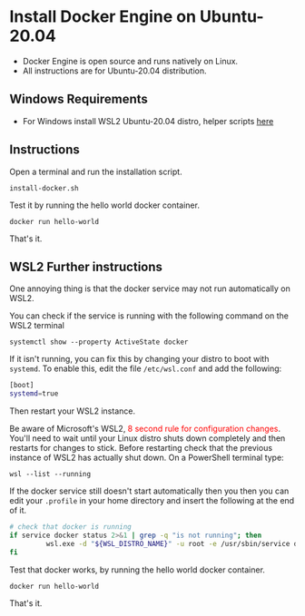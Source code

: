 # Install Docker Engine on Ubuntu-20.04

* Docker Engine is open source and runs natively on Linux.
* All instructions are for Ubuntu-20.04 distribution.

## Windows Requirements

* For Windows install WSL2 Ubuntu-20.04 distro, helper scripts [here](https://github.com/parrotrueper/wsl2-install)

## Instructions

Open a terminal and run the installation script.

`install-docker.sh`

Test it by running the hello world docker container.

`docker run hello-world`

That's it.

## WSL2 Further instructions

One annoying thing is that the docker service may not run automatically on WSL2.

You can check if the service is running with the following command on the WSL2
terminal

`systemctl show --property ActiveState docker`

If it isn't running, you can fix this by changing your distro to boot with 
`systemd`. To enable this, edit the file `/etc/wsl.conf` and add the following:

```bash
[boot]
systemd=true
```

Then restart your WSL2 instance. 

Be aware of Microsoft's WSL2,
<span style="color:red">8 second rule for configuration changes</span>. You'll
need to wait until your Linux distro shuts down completely and then restarts for
changes to stick. Before restarting check that the previous instance of WSL2 has
actually shut down. On a PowerShell terminal type:

`wsl --list --running`

If the docker service still doesn't start automatically then you then you can
edit your `.profile` in your home directory and insert the following at the end
of it.


```bash
# check that docker is running                                
if service docker status 2>&1 | grep -q "is not running"; then
         wsl.exe -d "${WSL_DISTRO_NAME}" -u root -e /usr/sbin/service docker start >/dev/null 2>&1
fi
```

Test that docker works, by running the hello world docker container.

`docker run hello-world`

That's it.
